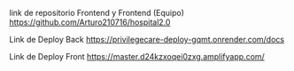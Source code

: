 link de repositorio Frontend y  Frontend (Equipo)
https://github.com/Arturo210716/hospital2.0

Link de Deploy Back
https://privilegecare-deploy-gqmt.onrender.com/docs

Link de Deploy Front
https://master.d24kzxoqei0zxg.amplifyapp.com/

